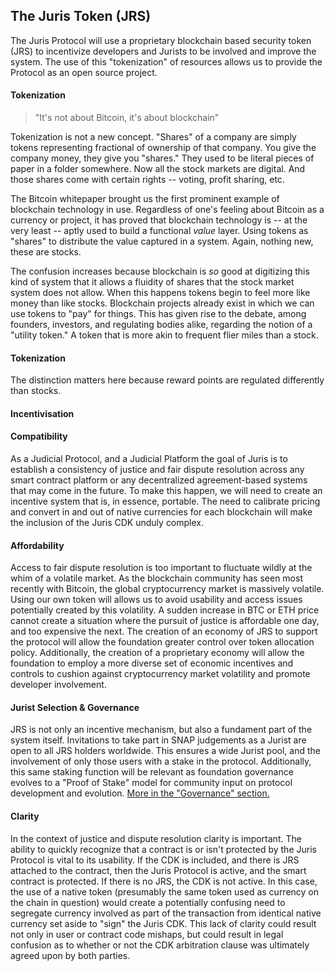 ## The Juris Token \(JRS\)

The Juris Protocol will use a proprietary blockchain based security token \(JRS\) to incentivize developers and Jurists to be involved and improve the system. The use of this "tokenization" of resources allows us to provide the Protocol as an open source project.

#### Tokenization

> "It's not about Bitcoin, it's about blockchain"

Tokenization is not a new concept. "Shares" of a company are simply tokens representing fractional of ownership of that company. You give the company money, they give you "shares." They used to be literal pieces of paper in a folder somewhere. Now all the stock markets are digital. And those shares come with certain rights -- voting, profit sharing, etc. 

The Bitcoin whitepaper brought us the first prominent example of blockchain technology in use. Regardless of one's feeling about Bitcoin as a currency or project, it has proved that blockchain technology is -- at the very least -- aptly used to build a functional *value* layer. Using tokens as "shares" to distribute the value captured in a system. Again, nothing new, these are stocks.

The confusion increases because blockchain is *so* good at digitizing this kind of system that it allows a fluidity of shares that the stock market system does not allow. When this happens tokens begin to feel more like money than like stocks. Blockchain projects already exist in which we can use tokens to "pay" for things. This has given rise to the debate, among founders, investors, and regulating bodies alike, regarding the notion of a "utility token." A token that is more akin to frequent flier miles than a stock.

#### Tokenization

The distinction matters here because reward points are regulated differently than stocks. 


#### Incentivisation

#### Compatibility

As a Judicial Protocol, and a Judicial Platform the goal of Juris is to establish a consistency of justice and fair dispute resolution across any smart contract platform or any decentralized agreement-based systems that may come in the future. To make this happen, we will need to create an incentive system that is, in essence, portable. The need to calibrate pricing and convert in and out of native currencies for each blockchain will make the inclusion of the Juris CDK unduly complex.

#### Affordability

Access to fair dispute resolution is too important to fluctuate wildly at the whim of a volatile market. As the blockchain community has seen most recently with Bitcoin, the global cryptocurrency market is massively volatile. Using our own token will allows us to avoid usability and access issues potentially created by this volatility. A sudden increase in BTC or ETH price cannot create a situation where the pursuit of justice is affordable one day, and too expensive the next. The creation of an economy of JRS to support the protocol will allow the foundation greater control over token allocation policy.  Additionally, the creation of a proprietary economy will allow the foundation to employ a more diverse set of economic incentives and controls to cushion against cryptocurrency market volatility and promote developer involvement.

#### Jurist Selection & Governance

JRS is not only an incentive mechanism, but also a fundament part of the system itself. Invitations to take part in SNAP judgements as a Jurist are open to all JRS holders worldwide. This ensures a wide Jurist pool, and the involvement of only those users with a stake in the protocol. Additionally, this same staking function will be relevant as foundation governance evolves to a "Proof of Stake" model for community input on protocol development and evolution. [More in the "Governance" section.](/governance.md)

#### Clarity

In the context of justice and dispute resolution clarity is important. The ability to quickly recognize that a contract is or isn't protected by the Juris Protocol is vital to its usability. If the CDK is included, and there is JRS attached to the contract, then the Juris Protocol is active, and the smart contract is protected. If there is no JRS, the CDK is not active. In this case, the use of a native token \(presumably the same token used as currency on the chain in question\) would create a potentially confusing need to segregate currency involved as part of the transaction from identical native currency set aside to "sign" the Juris CDK. This lack of clarity could result not only in user or contract code mishaps, but could result in legal confusion as to whether or not the CDK arbitration clause was ultimately agreed upon by both parties.

